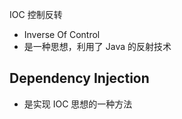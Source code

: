 IOC 控制反转

- Inverse Of Control
- 是一种思想，利用了 Java 的反射技术











## Dependency Injection

- 是实现 IOC 思想的一种方法

